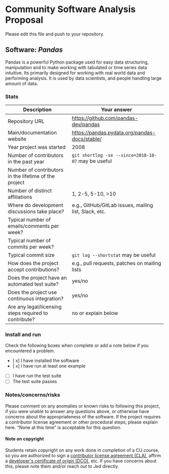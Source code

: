 # Community Software Analysis Proposal
Please edit this file and push to your repository.

## Software: *Pandas*

Pandas is a powerful Python package used for easy data structuring, manipulation and to make working with tabulated or time series data intuitive. Its primarily designed for working with real world data and performing analysis. It is used by data scientists, and people handling large  amount of data. 

### Stats

| Description | Your answer |
|---------|-----------|
| Repository URL |  https://github.com/pandas-dev/pandas  |
| Main/documentation website |  https://pandas.pydata.org/pandas-docs/stable/  |
| Year project was started | 2008  |
| Number of contributors in the past year | `git shortlog -se --since=2018-10-07` may be useful |
| Number of contributors in the lifetime of the project |   |
| Number of distinct affiliations | 1, 2-5, 5-10, >10 |
| Where do development discussions take place? | e.g., GitHub/GitLab issues, mailing list, Slack, etc.  |
| Typical number of emails/comments per week? |   |
| Typical number of commits per week? |  |
| Typical commit size | `git log --shortstat` may be useful |
| How does the project accept contributions? | e.g., pull requests, patches on mailing lists   |
| Does the project have an automated test suite? | yes/no |
| Does the project use continuous integration? | yes/no |
| Are any legal/licensing steps required to contribute? | no or explain below |

### Install and run

Check the following boxes when complete or add a note below if you
encountered a problem.

- [ x] I have installed the software
- [ x] I have run at least one example
- [ ] I have run the test suite
- [ ] The test suite passes

### Notes/concerns/risks

Please comment on any anomalies or known risks to following this
project, if you were unable to answer any questions above, or
otherwise have concerns about the appropriateness of the software.  If
the project requires a contributor license agreement or other
procedural steps, please explain here.  "None at this time" is
acceptable for this question.

#### Note on copyright
Students retain copyright on any work done in completion of a CU
course, so you are authorized to sign a [contributor license
agreement (CLA)](https://en.wikipedia.org/wiki/Contributor_License_Agreement),
affirm a [developer's certificate of
origin (DCO)](https://en.wikipedia.org/wiki/Developer_Certificate_of_Origin),
etc.  If you have concerns about this, please note them and/or reach
out to Jed directly.
